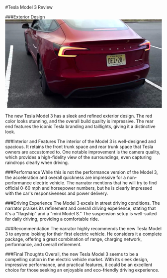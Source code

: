 #Tesla Model 3 Review

###Exterior Design
![Tesla Model 3](00668.jpg)

The new Tesla Model 3 has a sleek and refined exterior design. The red color looks stunning, and the overall build quality is impressive. The rear end features the iconic Tesla branding and taillights, giving it a distinctive look.

###Interior and Features
The interior of the Model 3 is well-designed and spacious. It retains the front trunk space and rear trunk space that Tesla owners are accustomed to. One notable improvement is the camera quality, which provides a high-fidelity view of the surroundings, even capturing raindrops clearly when driving.

###Performance
While this is not the performance version of the Model 3, the acceleration and overall quickness are impressive for a non-performance electric vehicle. The narrator mentions that he will try to find official 0-60 mph and horsepower numbers, but he is clearly impressed with the car's responsiveness and power delivery.

###Driving Experience
The Model 3 excels in street driving conditions. The narrator praises its refinement and overall driving experience, stating that it's a "flagship" and a "mini Model S." The suspension setup is well-suited for daily driving, providing a comfortable ride.

###Recommendation
The narrator highly recommends the new Tesla Model 3 to anyone looking for their first electric vehicle. He considers it a complete package, offering a great combination of range, charging network, performance, and overall refinement.

###Final Thoughts
Overall, the new Tesla Model 3 seems to be a compelling option in the electric vehicle market. With its sleek design, impressive performance, and practical features, it could be an excellent choice for those seeking an enjoyable and eco-friendly driving experience.
